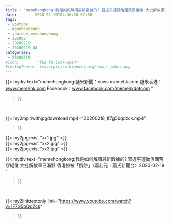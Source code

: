 ```yaml
---
title : "memehongkong:我是如何解讀最新數據的? 習近平運動治國荒謬絕倫 大批解放軍已瀨野 香港慘被「攬炒」〈蕭若元：蕭氏新聞台〉2020-02-19 "
date:        2020-02-19T04:30:28-07:00
tags:
 - youtube
 - memehongkong
 - youtube_memehongkong
 - 202002
 - 20200219
 - 20200219_04
categories:
 - 20200219
#icon:        "fas fa-lock-open"
#resImgTeaser: teaserpics/wikipedia.org/emacs-jokes.png
---
```


{{< mydiv text="memehongkong:謎米新聞：news.memehk.com 謎米香港： www.memehk.com Facebook：www.facebook.com/memehkdotcom "
>}}
<br>


{{< my2mp4withjpgdownload mp4="20200218_1f7g5bqdzck.mp4"
>}}

{{< my2jpgexist "xx1.jpg" >}}<br>
{{< my2jpgexist "xx2.jpg" >}}<br>
{{< my2jpgexist "xx3.jpg" >}}<br>



{{< mydiv text="memehongkong:我是如何解讀最新數據的? 習近平運動治國荒謬絕倫 大批解放軍已瀨野 香港慘被「攬炒」〈蕭若元：蕭氏新聞台〉2020-02-19 "
>}}
<br>

{{< my2linktextonly link="https://www.youtube.com/watch?v=1F7G5bQdZck"
>}}


<br>

